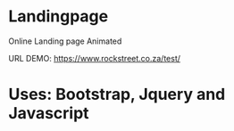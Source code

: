 # Landingpage
Online Landing page Animated

URL DEMO: https://www.rockstreet.co.za/test/

# Uses: Bootstrap, Jquery and Javascript
